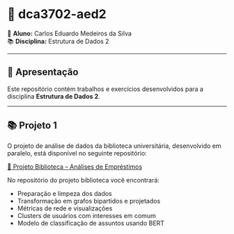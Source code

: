 # 📂 dca3702-aed2

👤 **Aluno:** Carlos Eduardo Medeiros da Silva  
📚 **Disciplina:** Estrutura de Dados 2  

---

## 🔎 Apresentação
Este repositório contém trabalhos e exercícios desenvolvidos para a disciplina **Estrutura de Dados 2**.  

---

## 📚 Projeto 1
O projeto de análise de dados da biblioteca universitária, desenvolvido em paralelo, está disponível no seguinte repositório:

[📌 Projeto Biblioteca – Análises de Empréstimos](https://github.com/Carlos98770/dca3702-aed2/tree/main/unity_1)  

No repositório do projeto biblioteca você encontrará:
- Preparação e limpeza dos dados  
- Transformação em grafos bipartidos e projetados  
- Métricas de rede e visualizações  
- Clusters de usuários com interesses em comum  
- Modelo de classificação de assuntos usando BERT
